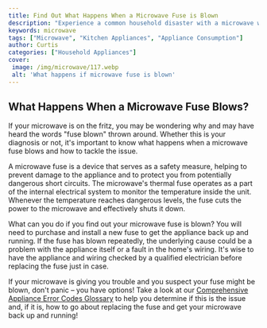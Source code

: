 ```yaml
---
title: Find Out What Happens When a Microwave Fuse is Blown
description: "Experience a common household disaster with a microwave when a fuse is blown and learn the best ways to repair it Tips and trick for fixing and preventing a blown fuse in the future"
keywords: microwave
tags: ["Microwave", "Kitchen Appliances", "Appliance Consumption"]
author: Curtis
categories: ["Household Appliances"]
cover: 
 image: /img/microwave/117.webp
 alt: 'What happens if microwave fuse is blown'
---
```

## What Happens When a Microwave Fuse Blows?

If your microwave is on the fritz, you may be wondering why and may have heard the words "fuse blown" thrown around. Whether this is your diagnosis or not, it's important to know what happens when a microwave fuse blows and how to tackle the issue.

A microwave fuse is a device that serves as a safety measure, helping to prevent damage to the appliance and to protect you from potentially dangerous short circuits. The microwave's thermal fuse operates as a part of the internal electrical system to monitor the temperature inside the unit. Whenever the temperature reaches dangerous levels, the fuse cuts the power to the microwave and effectively shuts it down.

What can you do if you find out your microwave fuse is blown? You will need to purchase and install a new fuse to get the appliance back up and running. If the fuse has blown repeatedly, the underlying cause could be a problem with the appliance itself or a fault in the home's wiring. It's wise to have the appliance and wiring checked by a qualified electrician before replacing the fuse just in case.

If your microwave is giving you trouble and you suspect your fuse might be blown, don't panic – you have options! Take a look at our [Comprehensive Appliance Error Codes Glossary](./error-codes/) to help you determine if this is the issue and, if it is, how to go about replacing the fuse and get your microwave back up and running!
